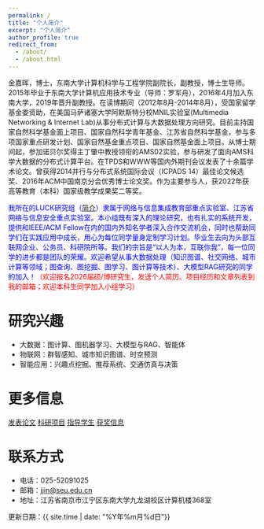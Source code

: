 ```yaml
---
permalink: /
title: "个人简介"
excerpt: "个人简介"
author_profile: true
redirect_from: 
  - /about/
  - /about.html
---
```



​金嘉晖，博士，东南大学计算机科学与工程学院副院长，副教授，博士生导师。2015年毕业于东南大学计算机应用技术专业（导师：罗军舟），2016年4月加入东南大学，2019年晋升副教授。在读博期间（2012年8月-2014年8月），受国家留学基金委资助，在美国马萨诸塞大学阿默斯特分校MNIL实验室(Multimedia Networking & Internet Lab)从事分布式计算与大数据处理方向研究。目前主持国家自然科学基金面上项目、国家自然科学青年基金、江苏省自然科学基金，参与多项国家重点研发计划、国家自然基金重点项目、国家自然基金面上项目。从博士期间起，参加诺贝尔奖得主丁肇中教授领衔的AMS02实验，参与研发了面向AMS科学大数据的分布式计算平台。在TPDS和WWW等国内外期刊会议发表了十余篇学术论文。曾获得2014并行与分布式系统国际会议（ICPADS 14）最佳论文候选奖、2016年ACM中国南京分会优秀博士论文奖。作为主要参与人，获2022年获高等教育（本科）国家级教学成果奖二等奖。

<span style="color: blue">我所在的LUCK研究组（[简介](https://docs.qq.com/pdf/DVFR5aFZma0pUT21h)）隶属于网络与信息集成教育部重点实验室、江苏省网络与信息安全重点实验室。本小组既有深入的理论研究，也有扎实的系统开发，提供和IEEE/ACM Fellow在内的国内外知名学者深入合作交流机会，同时也帮助同学们在实践应用中成长，用心为每位同学量身定制学习计划。毕业生去向为头部互联网企业、公务员、科研院所等。我们的宗旨是“以人为本，互联你我”，每一位同学的进步都是团队的荣耀。欢迎希望从事大数据处理（知识图谱、社交网络、城市计算等领域；图查询、图挖掘、图学习、图计算等技术）、大模型RAG研究的同学的加入！</span><span style="color: red">（欢迎报名2026届硕/博研究生，发送个人简历、项目经历和文章列表到我的邮箱；欢迎本科生同学加入小组学习）</span>


研究兴趣
======

- 大数据：图计算、图机器学习、大模型与RAG、智能体
- 物联网：群智感知、城市知识图谱、时空预测
- 智能应用：兴趣点挖掘、推荐系统、交通仿真与决策

更多信息
======
[发表论文](https://jujuhoo.github.io/publications/)
[科研项目](https://jujuhoo.github.io/fundings/)
[指导学生](https://jujuhoo.github.io/students/)
[获奖信息](https://jujuhoo.github.io/awards/)

联系方式
=====

- 电话：025-52091025
- 邮箱：jjin@seu.edu.cn
- 地址：江苏省南京市江宁区东南大学九龙湖校区计算机楼368室



更新日期：{{ site.time | date: "%Y年%m月%d日"}}

